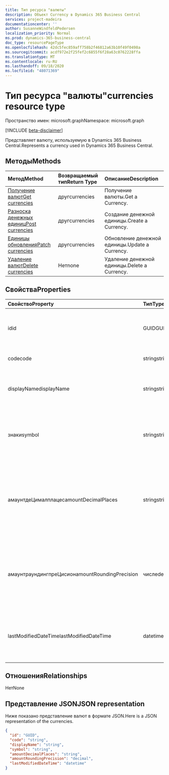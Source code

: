 ```yaml
---
title: Тип ресурса "валюты"
description: Объект Currency в Dynamics 365 Business Central
services: project-madeira
documentationcenter: ''
author: SusanneWindfeldPedersen
localization_priority: Normal
ms.prod: dynamics-365-business-central
doc_type: resourcePageType
ms.openlocfilehash: 42dc5fec859aff758b2f46812a63b10f49f0498a
ms.sourcegitcommit: acdf972e2f25fef2c6855f6f28a63c0762228ffa
ms.translationtype: MT
ms.contentlocale: ru-RU
ms.lasthandoff: 09/18/2020
ms.locfileid: "48071369"
---
```

# <a name="currencies-resource-type"></a><span data-ttu-id="db912-103">Тип ресурса "валюты"</span><span class="sxs-lookup"><span data-stu-id="db912-103">currencies resource type</span></span>

<span data-ttu-id="db912-104">Пространство имен: microsoft.graph</span><span class="sxs-lookup"><span data-stu-id="db912-104">Namespace: microsoft.graph</span></span>

[!INCLUDE [beta-disclaimer](../../includes/beta-disclaimer.md)]

<span data-ttu-id="db912-105">Представляет валюту, используемую в Dynamics 365 Business Central.</span><span class="sxs-lookup"><span data-stu-id="db912-105">Represents a currency used in Dynamics 365 Business Central.</span></span>

## <a name="methods"></a><span data-ttu-id="db912-106">Методы</span><span class="sxs-lookup"><span data-stu-id="db912-106">Methods</span></span>
| <span data-ttu-id="db912-107">Метод</span><span class="sxs-lookup"><span data-stu-id="db912-107">Method</span></span>                                                  |<span data-ttu-id="db912-108">Возвращаемый тип</span><span class="sxs-lookup"><span data-stu-id="db912-108">Return Type</span></span>|<span data-ttu-id="db912-109">Описание</span><span class="sxs-lookup"><span data-stu-id="db912-109">Description</span></span>       |
|:--------------------------------------------------------|:----------|:-----------------|
|[<span data-ttu-id="db912-110">Получение валют</span><span class="sxs-lookup"><span data-stu-id="db912-110">Get currencies</span></span>](../api/dynamics-currencies-get.md)      |<span data-ttu-id="db912-111">друг</span><span class="sxs-lookup"><span data-stu-id="db912-111">currencies</span></span> |<span data-ttu-id="db912-112">Получение валюты.</span><span class="sxs-lookup"><span data-stu-id="db912-112">Get a Currency.</span></span>   |
|[<span data-ttu-id="db912-113">Разноска денежных единиц</span><span class="sxs-lookup"><span data-stu-id="db912-113">Post currencies</span></span>](../api/dynamics-create-currencies.md)  |<span data-ttu-id="db912-114">друг</span><span class="sxs-lookup"><span data-stu-id="db912-114">currencies</span></span> |<span data-ttu-id="db912-115">Создание денежной единицы.</span><span class="sxs-lookup"><span data-stu-id="db912-115">Create a Currency.</span></span>|
|[<span data-ttu-id="db912-116">Единицы обновления</span><span class="sxs-lookup"><span data-stu-id="db912-116">Patch currencies</span></span>](../api/dynamics-currencies-update.md) |<span data-ttu-id="db912-117">друг</span><span class="sxs-lookup"><span data-stu-id="db912-117">currencies</span></span> |<span data-ttu-id="db912-118">Обновление денежной единицы.</span><span class="sxs-lookup"><span data-stu-id="db912-118">Update a Currency.</span></span>|
|[<span data-ttu-id="db912-119">Удаление валют</span><span class="sxs-lookup"><span data-stu-id="db912-119">Delete currencies</span></span>](../api/dynamics-currencies-delete.md)|<span data-ttu-id="db912-120">Нет</span><span class="sxs-lookup"><span data-stu-id="db912-120">none</span></span>       |<span data-ttu-id="db912-121">Удаление денежной единицы.</span><span class="sxs-lookup"><span data-stu-id="db912-121">Delete a Currency.</span></span>|

## <a name="properties"></a><span data-ttu-id="db912-122">Свойства</span><span class="sxs-lookup"><span data-stu-id="db912-122">Properties</span></span>
| <span data-ttu-id="db912-123">Свойство</span><span class="sxs-lookup"><span data-stu-id="db912-123">Property</span></span>              | <span data-ttu-id="db912-124">Тип</span><span class="sxs-lookup"><span data-stu-id="db912-124">Type</span></span>   |<span data-ttu-id="db912-125">Описание</span><span class="sxs-lookup"><span data-stu-id="db912-125">Description</span></span>                                                   |
|:----------------------|:-------|:-------------------------------------------------------------|
|<span data-ttu-id="db912-126">id</span><span class="sxs-lookup"><span data-stu-id="db912-126">id</span></span>                     |<span data-ttu-id="db912-127">GUID</span><span class="sxs-lookup"><span data-stu-id="db912-127">GUID</span></span>    |<span data-ttu-id="db912-128">Уникальный идентификатор валюты.</span><span class="sxs-lookup"><span data-stu-id="db912-128">The unique ID of the currency.</span></span> <span data-ttu-id="db912-129">Не редактируемые.</span><span class="sxs-lookup"><span data-stu-id="db912-129">Non-editable.</span></span>                  |
|<span data-ttu-id="db912-130">code</span><span class="sxs-lookup"><span data-stu-id="db912-130">code</span></span>                   |<span data-ttu-id="db912-131">string</span><span class="sxs-lookup"><span data-stu-id="db912-131">string</span></span>  |<span data-ttu-id="db912-132">Указывает код валюты.</span><span class="sxs-lookup"><span data-stu-id="db912-132">Specifies the currency code.</span></span>                                  |
|<span data-ttu-id="db912-133">displayName</span><span class="sxs-lookup"><span data-stu-id="db912-133">displayName</span></span>            |<span data-ttu-id="db912-134">string</span><span class="sxs-lookup"><span data-stu-id="db912-134">string</span></span>  |<span data-ttu-id="db912-135">Задает отображаемое имя денежной единицы.</span><span class="sxs-lookup"><span data-stu-id="db912-135">Specifies the currency display name.</span></span>                          |
|<span data-ttu-id="db912-136">знаки</span><span class="sxs-lookup"><span data-stu-id="db912-136">symbol</span></span>                 |<span data-ttu-id="db912-137">string</span><span class="sxs-lookup"><span data-stu-id="db912-137">string</span></span>  |<span data-ttu-id="db912-138">Указывает символ валюты, который будет отображаться при проверке.</span><span class="sxs-lookup"><span data-stu-id="db912-138">Specifies the symbol for this currency that appears on checks.</span></span>|
|<span data-ttu-id="db912-139">амаунтдеЦималплацес</span><span class="sxs-lookup"><span data-stu-id="db912-139">amountDecimalPlaces</span></span>    |<span data-ttu-id="db912-140">string</span><span class="sxs-lookup"><span data-stu-id="db912-140">string</span></span>  |<span data-ttu-id="db912-141">Указывает количество десятичных разрядов, отображаемых системой на суммах для этой валюты.</span><span class="sxs-lookup"><span data-stu-id="db912-141">Specifies the number of decimal places the system will display on amounts for this currency.</span></span>|
|<span data-ttu-id="db912-142">амаунтраундингпреЦисион</span><span class="sxs-lookup"><span data-stu-id="db912-142">amountRoundingPrecision</span></span>|<span data-ttu-id="db912-143">числе</span><span class="sxs-lookup"><span data-stu-id="db912-143">decimal</span></span> |<span data-ttu-id="db912-144">Указывает размер интервала, который будет использоваться при округлении сумм для данной валюты.</span><span class="sxs-lookup"><span data-stu-id="db912-144">Specifies the size of the interval to be used when rounding amounts for this currency.</span></span>|
|<span data-ttu-id="db912-145">lastModifiedDateTime</span><span class="sxs-lookup"><span data-stu-id="db912-145">lastModifiedDateTime</span></span>   |<span data-ttu-id="db912-146">datetime</span><span class="sxs-lookup"><span data-stu-id="db912-146">datetime</span></span>|<span data-ttu-id="db912-147">Дата и время последнего изменения валюты.</span><span class="sxs-lookup"><span data-stu-id="db912-147">The last datetime the currency was modified.</span></span> <span data-ttu-id="db912-148">Только для чтения.</span><span class="sxs-lookup"><span data-stu-id="db912-148">Read-Only.</span></span>       |  


## <a name="relationships"></a><span data-ttu-id="db912-149">Отношения</span><span class="sxs-lookup"><span data-stu-id="db912-149">Relationships</span></span>
<span data-ttu-id="db912-150">Нет</span><span class="sxs-lookup"><span data-stu-id="db912-150">None</span></span>

## <a name="json-representation"></a><span data-ttu-id="db912-151">Представление JSON</span><span class="sxs-lookup"><span data-stu-id="db912-151">JSON representation</span></span>

<span data-ttu-id="db912-152">Ниже показано представление валют в формате JSON.</span><span class="sxs-lookup"><span data-stu-id="db912-152">Here is a JSON representation of the currencies.</span></span>


```json
{
  "id": "GUID",
  "code": "string",
  "displayName": "string",
  "symbol": "string",
  "amountDecimalPlaces": "string",
  "amountRoundingPrecision": "decimal",
  "lastModifiedDateTime": "datetime"
}

```



